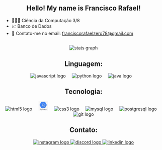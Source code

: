 ## <h2 align="center">Hello! My name is Francisco Rafael! </h2>
 - 👨🏽‍🎓 Ciência da Computação 3/8
 - 📈 Banco de Dados
 - 📧 Contato-me no email: franciscorafaelzero78@gmail.com

##
<div align="center">
  <img src="https://github-readme-stats.vercel.app/api?username=KokinFR&hide_title=false&hide_rank=false&show_icons=true&include_all_commits=true&count_private=true&disable_animations=false&theme=dracula&locale=en&hide_border=false" height="150" alt="stats graph"/>
</div>


<div align="center">
 <h2 align="ligth">Linguagem: </h2> 
    <img src="https://cdn.jsdelivr.net/gh/devicons/devicon/icons/javascript/javascript-original.svg" height="30" alt="javascript logo"  />
    <img width="12" />
    <img src="https://cdn.jsdelivr.net/gh/devicons/devicon/icons/python/python-original-wordmark.svg" height="30" alt="python logo"  />
    <img width="12" />
    <img src="https://cdn.jsdelivr.net/gh/devicons/devicon/icons/java/java-original-wordmark.svg" height="30" alt="java logo"  />
    <img width="12" />
</div>
  
<div align="center">
  <h2 align="center">Tecnologia: </h2>
    <img src="https://cdn.jsdelivr.net/gh/devicons/devicon/icons/html5/html5-plain-wordmark.svg" height="30" alt="html5 logo"  />
    <img width="12" />
    <img src="https://raw.githubusercontent.com/github/explore/2faafc60c6d169dc5e1fb7bd955916d4e650c51d/topics/bigquery/bigquery.png" height="30" alt="bigquery logo"  />
    <img width="12" />
    <img src="https://cdn.jsdelivr.net/gh/devicons/devicon/icons/css3/css3-original.svg" height="30" alt="css3 logo"  />
    <img width="12" />
    <img src="https://cdn.jsdelivr.net/gh/devicons/devicon/icons/mysql/mysql-original.svg" height="30" alt="mysql logo"  />
    <img width="12" />
    <img src="https://cdn.jsdelivr.net/gh/devicons/devicon/icons/postgresql/postgresql-original.svg" height="30" alt="postgresql logo"  />
    <img width="12" />
    <img src="https://cdn.jsdelivr.net/gh/devicons/devicon/icons/git/git-original.svg" height="30" alt="git logo"  />
</div>

<div align="center">
  <h2 align="center">Contato: </h2> 
    <a href="https://www.instagram.com/franc1sco_rafa3l/" target="_blank">
      <img src="https://img.shields.io/static/v1?message=Instagram&logo=instagram&label=&color=E4405F&logoColor=white&labelColor=&style=for-the-badge" height="35" alt="instagram logo"  />
    </a>
    <a href="discord.com/users/864284742006341652" target="_blank">
      <img src="https://img.shields.io/static/v1?message=Discord&logo=discord&label=&color=7289DA&logoColor=white&labelColor=&style=for-the-badge" height="35" alt="discord logo"  />
    </a>
    <a href="https://www.linkedin.com/in/francisco-rafael-2a136326b/" target="_blank">
      <img src="https://img.shields.io/static/v1?message=LinkedIn&logo=linkedin&label=&color=0077B5&logoColor=white&labelColor=&style=for-the-badge" height="35" alt="linkedin logo"  />
    </a>
  
</div>

